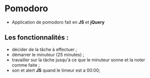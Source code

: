 # Pomodoro

+ Application de pomodoro fait en **JS** et **jQuery**

## Les fonctionnalités :

* décider de la tâche à effectuer ;
* démarrer le minuteur (25 minutes) ;
* travailler sur la tâche jusqu'à ce que le minuteur sonne et la noter comme faite ;
* son et alert **JS** quand le timeur est a 00:00;
